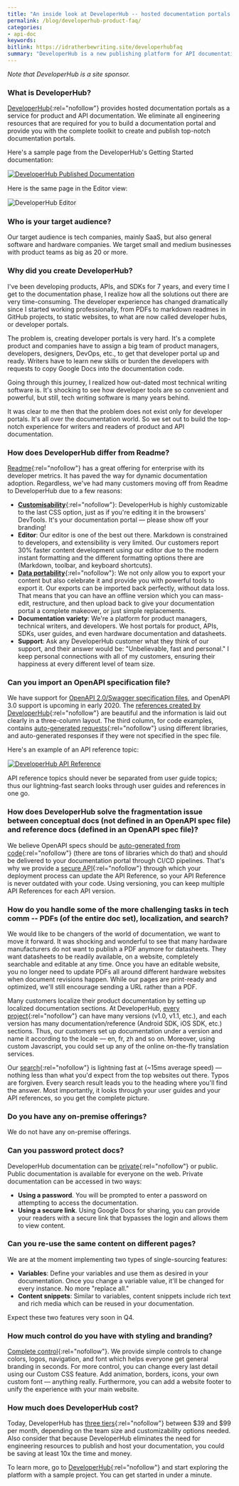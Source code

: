 ```yaml
---
title: "An inside look at DeveloperHub -- hosted documentation portals for API docs"
permalink: /blog/developerhub-product-faq/
categories:
- api-doc
keywords:
bitlink: https://idratherbewriting.site/developerhubfaq
summary: "DeveloperHub is a new publishing platform for API documentation that lets you combine your API reference information with tutorials and other documentation, complete with search, branding, navigation, and other features in a developer portal. In this post, I asked Zaid Daba'een, CEO & Founder of DeveloperHub, to share a bit of info about DeveloperHub."
---
```


*Note that DeveloperHub is a site sponsor.*

### What is DeveloperHub?

[DeveloperHub](https://developerhub.io/?utm_source=idratherbewriting&utm_medium=hibanner&utm_campaign=c1){:rel="nofollow"} provides hosted documentation portals as a service for product and API documentation. We eliminate all engineering resources that are required for you to build a documentation portal and provide you with the complete toolkit to create and publish top-notch documentation portals.

Here's a sample page from the DeveloperHub's Getting Started documentation:

<a href="https://docs.developerhub.io/v1.0/support-center/getting-started" rel="nofollow"><img src="https://idratherbewritingmedia.com/images/developerhubscreenshot1.png" style="border: 1px solid #dedede;" alt="DeveloperHub Published Documentation" /></a>

Here is the same page in the Editor view:

<img src="https://idratherbewritingmedia.com/images/developerhubscreenshot2.png" style="border: 1px solid #dedede;" alt="DeveloperHub Editor" />

### Who is your target audience?

Our target audience is tech companies, mainly SaaS, but also general software and hardware companies. We target small and medium businesses with product teams as big as 20 or more.

### Why did you create DeveloperHub?

I've been developing products, APIs, and SDKs for 7 years, and every time I get to the documentation phase, I realize how all the solutions out there are very time-consuming. The developer experience has changed dramatically since I started working professionally, from PDFs to markdown readmes in GitHub projects, to static websites, to what are now called developer hubs, or developer portals.

The problem is, creating developer portals is very hard. It's a complete product and companies have to assign a big team of product managers, developers, designers, DevOps, etc., to get that developer portal up and ready. Writers have to learn new skills or burden the developers with requests to copy Google Docs into the documentation code.

Going through this journey, I realized how out-dated most technical writing software is. It's shocking to see how developer tools are so convenient and powerful, but still, tech writing software is many years behind.

It was clear to me then that the problem does not exist only for developer portals. It's all over the documentation world. So we set out to build the top-notch experience for writers and readers of product and API documentation.

### How does DeveloperHub differ from Readme?

[Readme](https://readme.io){:rel="nofollow"} has a great offering for enterprise with its developer metrics. It has paved the way for dynamic documentation adoption. Regardless, we've had many customers moving off from Readme to DeveloperHub due to a few reasons:

* [**Customisability**](https://docs.developerhub.io/support-center/customising-visuals){:rel="nofollow"}: DeveloperHub is highly customizable to the last CSS option, just as if you're editing it in the browsers' DevTools. It's your documentation portal &mdash; please show off your branding!
* **Editor**: Our editor is one of the best out there. Markdown is constrained to developers, and extensibility is very limited. Our customers report 30% faster content development using our editor due to the modern instant formatting and the different formatting options there are (Markdown, toolbar, and keyboard shortcuts).
* [**Data portability**](https://docs.developerhub.io/support-center/exporting-documentation){:rel="nofollow"}: We not only allow you to export your content but also celebrate it and provide you with powerful tools to export it. Our exports can be imported back perfectly, without data loss. That means that you can have an offline version which you can mass-edit, restructure, and then upload back to give your documentation portal a complete makeover, or just simple replacements.
* **Documentation variety**: We're a platform for product managers, technical writers, and developers. We host portals for product, APIs, SDKs, user guides, and even hardware documentation and datasheets.
* **Support**: Ask any DeveloperHub customer what they think of our support, and their answer would be: "Unbelievable, fast and personal." I keep personal connections with all of my customers, ensuring their happiness at every different level of team size.

### Can you import an OpenAPI specification file?

We have support for [OpenAPI 2.0/Swagger specification files](/learnapidoc/pubapis_swagger_intro.html), and OpenAPI 3.0 support is upcoming in early 2020. The [references created by DeveloperHub](https://docs.developerhub.io/support-center/api-references){:rel="nofollow"} are beautiful and the information is laid out clearly in a three-column layout. The third column, for code examples, contains [auto-generated requests](https://docs.developerhub.io/support-center/code-generation){:rel="nofollow"} using different libraries, and auto-generated responses if they were not specified in the spec file.

Here's an example of an API reference topic:

<a href="https://docs.developerhub.io/api/ref#getlists-all-project-versions" rel="nofollow"><img src="https://idratherbewritingmedia.com/images/developerhubscreenshot3.png" style="border: 1px solid #dedede;" alt="DeveloperHub API Reference" /></a>

API reference topics should never be separated from user guide topics; thus our lightning-fast search looks through user guides and references in one go.

### How does DeveloperHub solve the fragmentation issue between conceptual docs (not defined in an OpenAPI spec file) and reference docs (defined in an OpenAPI spec file)?

We believe OpenAPI specs should be [auto-generated from code](https://docs.developerhub.io/support-center/view-references#generators){:rel="nofollow"} (there are tons of libraries which do that) and should be delivered to your documentation portal through CI/CD pipelines. That's why we provide a [secure API](https://docs.developerhub.io/api/ref){:rel="nofollow"} through which your deployment process can update the API Reference, so your API Reference is never outdated with your code. Using versioning, you can keep multiple API References for each API version.

### How do you handle some of the more challenging tasks in tech comm -- PDFs (of the entire doc set), localization, and search?

We would like to be changers of the world of documentation, we want to move it forward. It was shocking and wonderful to see that many hardware manufacturers do not want to publish a PDF anymore for datasheets. They want datasheets to be readily available, on a website, completely searchable and editable at any time. Once you have an editable website, you no longer need to update PDFs all around different hardware websites when document revisions happen. While our pages are print-ready and optimized, we'll still encourage sending a URL rather than a PDF.

Many customers localize their product documentation by setting up localized documentation sections. At DeveloperHub, [every project](https://docs.developerhub.io/support-center/project-structure){:rel="nofollow"} can have many versions (v1.0, v1.1, etc.), and each version has many documentation/reference (Android SDK, iOS SDK, etc.) sections. Thus, our customers set up documentation under a version and name it according to the locale &mdash; en, fr, zh and so on. Moreover, using custom Javascript, you could set up any of the online on-the-fly translation services.

Our [search](https://docs.developerhub.io/support-center/using-search){:rel="nofollow"} is lightning fast at (~15ms average speed) &mdash; nothing less than what you'd expect from the top websites out there. Typos are forgiven. Every search result leads you to the heading where you'll find the answer. Most importantly, it looks through your user guides and your API references, so you get the complete picture.

### Do you have any on-premise offerings?

We do not have any on-premise offerings.

### Can you password protect docs?

DeveloperHub documentation can be [private](https://docs.developerhub.io/support-center/password-protection){:rel="nofollow"} or public. Public documentation is available for everyone on the web. Private documentation can be accessed in two ways:
* **Using a password**. You will be prompted to enter a password on attempting to access the documentation.
* **Using a secure link**. Using Google Docs for sharing, you can provide your readers with a secure link that bypasses the login and allows them to view content.

### Can you re-use the same content on different pages?

We are at the moment implementing two types of single-sourcing features:
* **Variables**: Define your variables and use them as desired in your documentation. Once you change a variable value, it'll be changed for every instance. No more "replace all."
* **Content snippets**: Similar to variables, content snippets include rich text and rich media which can be reused in your documentation.

Expect these two features very soon in Q4.  

### How much control do you have with styling and branding?

[Complete control](https://docs.developerhub.io/support-center/customising-visuals){:rel="nofollow"}. We provide simple controls to change colors, logos, navigation, and font which helps everyone get general branding in seconds. For more control, you can change every last detail using our Custom CSS feature. Add animation, borders, icons, your own custom font &mdash; anything really. Furthermore, you can add a website footer to unify the experience with your main website.

### How much does DeveloperHub cost?

Today, DeveloperHub has [three tiers](https://developerhub.io/pricing){:rel="nofollow"} between $39 and $99 per month, depending on the team size and customizability options needed. Also consider that because DeveloperHub eliminates the need for engineering resources to publish and host your documentation, you could be saving at least 10x the time and money.

To learn more, go to [DeveloperHub](https://developerhub.io/?utm_source=idratherbewriting&utm_medium=hibanner&utm_campaign=c1){:rel="nofollow"} and start exploring the platform with a sample project. You can get started in under a minute.
